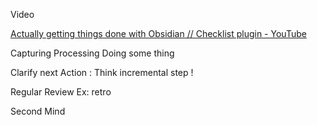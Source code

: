 
Video 



[Actually getting things done with Obsidian // Checklist plugin - YouTube](https://www.youtube.com/watch?v=ODhHTngIMJE)


Capturing 
Processing 
Doing some thing

Clarify next Action :
Think incremental step !

Regular Review 
Ex: retro 

Second Mind 
